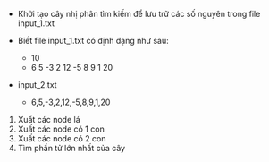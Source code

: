 - Khởi tạo cây nhị phân tìm kiếm để lưu trữ các số nguyên trong file input_1.txt
- Biết file input_1.txt có định dạng như sau:
  - 10
  - 6 5 -3 2 12 -5 8 9 1 20

- input_2.txt
  - 6,5,-3,2,12,-5,8,9,1,20

1. Xuất các node lá
2. Xuất các node có 1 con
3. Xuất các node có 2 con
4. Tìm phần tử lớn nhất của cây